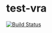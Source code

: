 # test-vra

[![Build Status](https://dev.azure.com/kalrit718/Project%20MOFI/_apis/build/status/kalrit718.test-vra?branchName=master&stageName=Build%20stage)](https://dev.azure.com/kalrit718/Project%20MOFI/_build/latest?definitionId=6&branchName=master)
